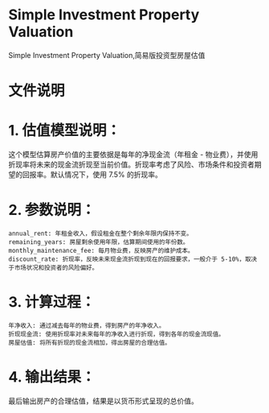 # Simple Investment Property Valuation
Simple Investment Property Valuation,简易版投资型房屋估值

# 文件说明
# 1. 估值模型说明：

这个模型估算房产价值的主要依据是每年的净现金流（年租金 - 物业费），并使用折现率将未来的现金流折现至当前价值。折现率考虑了风险、市场条件和投资者期望的回报率。默认情况下，使用 7.5% 的折现率。
# 2. 参数说明：

    annual_rent: 年租金收入，假设租金在整个剩余年限内保持不变。
    remaining_years: 房屋剩余使用年限，估算期间使用的年份数。
    monthly_maintenance_fee: 每月物业费，反映房产的维护成本。
    discount_rate: 折现率，反映未来现金流折现到现在的回报要求，一般介于 5-10%，取决于市场状况和投资者的风险偏好。

# 3. 计算过程：

    年净收入: 通过减去每年的物业费，得到房产的年净收入。
    折现现金流: 使用折现率对未来每年的净收入进行折现，得到各年的现金流现值。
    房屋估值: 将所有折现的现金流相加，得出房屋的合理估值。

# 4. 输出结果：

最后输出房产的合理估值，结果是以货币形式呈现的总价值。

